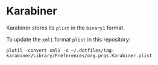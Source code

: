 # Karabiner

Karabiner stores its `plist` in the `binary1` format.

To update the `xml1` format `plist` in this repository:

    plutil -convert xml1 -o ~/.dotfiles/tag-karabiner/Library/Preferences/org.prqs.Karabiner.plist
